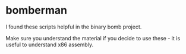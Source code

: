 # bomberman
I found these scripts helpful in the binary bomb project.

Make sure you understand the material if you decide to use these - it is useful to understand x86 assembly.
